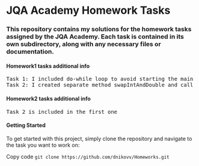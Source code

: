 #    JQA Academy Homework Tasks

### This repository contains my solutions for the homework tasks assigned by the JQA Academy. Each task is contained in its own subdirectory, along with any necessary files or documentation.

#### Homework1 tasks additional info
<pre>
Task 1: I included do-while loop to avoid starting the main method each time and for practice
Task 2: I created separate method swapIntAndDouble and call it in the main one
</pre>

#### Homework2 tasks additional info
<pre>
Task 2 is included in the first one
</pre>
#### Getting Started
To get started with this project, simply clone the repository and navigate to the task you want to work on:

Copy code
```git clone https://github.com/dnikovv/Homeworks.git```

